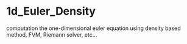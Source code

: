 # 1d_Euler_Density
computation the one-dimensional euler equation using density based method, FVM, Riemann solver, etc...
